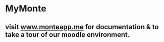 
# MyMonte

## visit www.monteapp.me for documentation & to take a tour of our moodle environment. 
 

